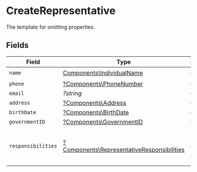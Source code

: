 # CreateRepresentative

The template for omitting properties.


## Fields

| Field                                                                                                   | Type                                                                                                    | Required                                                                                                | Description                                                                                             | Example                                                                                                 |
| ------------------------------------------------------------------------------------------------------- | ------------------------------------------------------------------------------------------------------- | ------------------------------------------------------------------------------------------------------- | ------------------------------------------------------------------------------------------------------- | ------------------------------------------------------------------------------------------------------- |
| `name`                                                                                                  | [Components\IndividualName](../../Models/Components/IndividualName.md)                                  | :heavy_check_mark:                                                                                      | N/A                                                                                                     |                                                                                                         |
| `phone`                                                                                                 | [?Components\PhoneNumber](../../Models/Components/PhoneNumber.md)                                       | :heavy_minus_sign:                                                                                      | N/A                                                                                                     |                                                                                                         |
| `email`                                                                                                 | *?string*                                                                                               | :heavy_minus_sign:                                                                                      | N/A                                                                                                     | jordan.lee@classbooker.dev                                                                              |
| `address`                                                                                               | [?Components\Address](../../Models/Components/Address.md)                                               | :heavy_minus_sign:                                                                                      | N/A                                                                                                     |                                                                                                         |
| `birthDate`                                                                                             | [?Components\BirthDate](../../Models/Components/BirthDate.md)                                           | :heavy_minus_sign:                                                                                      | N/A                                                                                                     |                                                                                                         |
| `governmentID`                                                                                          | [?Components\GovernmentID](../../Models/Components/GovernmentID.md)                                     | :heavy_minus_sign:                                                                                      | N/A                                                                                                     |                                                                                                         |
| `responsibilities`                                                                                      | [?Components\RepresentativeResponsibilities](../../Models/Components/RepresentativeResponsibilities.md) | :heavy_minus_sign:                                                                                      | Describes the job responsibilities of a business representative.                                        |                                                                                                         |